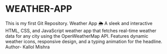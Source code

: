# WEATHER-APP
This is my first Git Repository.
Weather App 🌦️ A sleek and interactive HTML, CSS, and JavaScript weather app that fetches real-time weather data for any city using the OpenWeatherMap API. Features dynamic weather icons, responsive design, and a typing animation for the headline.
Author- Kallol Mishra
